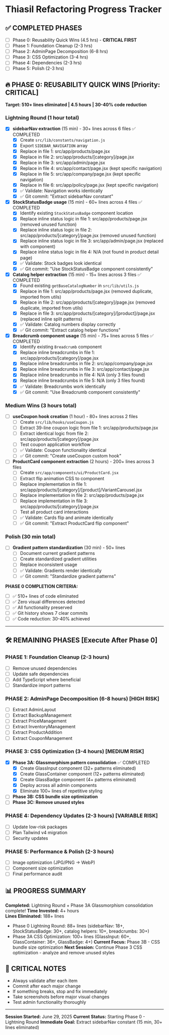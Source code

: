 # Thiasil Refactoring Progress Tracker

## ✅ COMPLETED PHASES
- [ ] Phase 0: Reusability Quick Wins (4.5 hrs) - **CRITICAL FIRST**
- [ ] Phase 1: Foundation Cleanup (2-3 hrs)
- [ ] Phase 2: AdminPage Decomposition (6-8 hrs) 
- [ ] Phase 3: CSS Optimization (3-4 hrs)
- [ ] Phase 4: Dependencies (2-3 hrs)
- [ ] Phase 5: Polish (2-3 hrs)

## 🔥 PHASE 0: REUSABILITY QUICK WINS [Priority: CRITICAL]
**Target: 510+ lines eliminated | 4.5 hours | 30-40% code reduction**

### Lightning Round (1 hour total)
- [x] **sidebarNav extraction** (15 min) - 30+ lines across 6 files ✅ COMPLETED
  - [x] Create `src/lib/constants/navigation.js`
  - [x] Export `SIDEBAR_NAVIGATION` array
  - [x] Replace in file 1: src/app/products/page.jsx
  - [x] Replace in file 2: src/app/products/[category]/page.jsx
  - [x] Replace in file 3: src/app/admin/page.jsx
  - [x] Replace in file 4: src/app/contact/page.jsx (kept specific navigation)
  - [x] Replace in file 5: src/app/company/page.jsx (kept specific navigation)
  - [x] Replace in file 6: src/app/policy/page.jsx (kept specific navigation)
  - [x] ✅ Validate: Navigation works identically
  - [x] ✅ Git commit: "Extract sidebarNav constant"

- [x] **StockStatusBadge usage** (15 min) - 60+ lines across 4 files ✅ COMPLETED
  - [x] Identify existing `StockStatusBadge` component location
  - [x] Replace inline status logic in file 1: src/app/products/page.jsx (removed unused function)
  - [x] Replace inline status logic in file 2: src/app/products/[category]/page.jsx (removed unused function)
  - [x] Replace inline status logic in file 3: src/app/admin/page.jsx (replaced with component)
  - [x] Replace inline status logic in file 4: N/A (not found in product detail page)
  - [x] ✅ Validate: Stock badges look identical
  - [x] ✅ Git commit: "Use StockStatusBadge component consistently"

- [x] **Catalog helper extraction** (15 min) - 15+ lines across 3 files ✅ COMPLETED
  - [x] Found existing `getBaseCatalogNumber` in `src/lib/utils.js`
  - [x] Replace in file 1: src/app/products/page.jsx (removed duplicate, imported from utils)
  - [x] Replace in file 2: src/app/products/[category]/page.jsx (removed duplicate, imported from utils)
  - [x] Replace in file 3: src/app/products/[category]/[product]/page.jsx (replaced inline split patterns)
  - [x] ✅ Validate: Catalog numbers display correctly
  - [x] ✅ Git commit: "Extract catalog helper functions"

- [x] **Breadcrumb component usage** (15 min) - 75+ lines across 5 files ✅ COMPLETED
  - [x] Identify existing `Breadcrumb` component
  - [x] Replace inline breadcrumbs in file 1: src/app/products/[category]/page.jsx
  - [x] Replace inline breadcrumbs in file 2: src/app/company/page.jsx
  - [x] Replace inline breadcrumbs in file 3: src/app/contact/page.jsx
  - [x] Replace inline breadcrumbs in file 4: N/A (only 3 files found)
  - [x] Replace inline breadcrumbs in file 5: N/A (only 3 files found)
  - [x] ✅ Validate: Breadcrumbs work identically
  - [x] ✅ Git commit: "Use Breadcrumb component consistently"

### Medium Wins (3 hours total)
- [ ] **useCoupon hook creation** (1 hour) - 80+ lines across 2 files
  - [ ] Create `src/lib/hooks/useCoupon.js`
  - [ ] Extract 39-line coupon logic from file 1: src/app/products/page.jsx
  - [ ] Extract identical logic from file 2: src/app/products/[category]/page.jsx
  - [ ] Test coupon application workflow
  - [ ] ✅ Validate: Coupon functionality identical
  - [ ] ✅ Git commit: "Create useCoupon custom hook"

- [ ] **ProductCard component extraction** (2 hours) - 200+ lines across 3 files
  - [ ] Create `src/app/components/ui/ProductCard.jsx`
  - [ ] Extract flip animation CSS to component
  - [ ] Replace implementation in file 1: src/app/products/[category]/[product]/VariantCarousel.jsx
  - [ ] Replace implementation in file 2: src/app/products/page.jsx
  - [ ] Replace implementation in file 3: src/app/products/[category]/page.jsx
  - [ ] Test all product card interactions
  - [ ] ✅ Validate: Cards flip and animate identically
  - [ ] ✅ Git commit: "Extract ProductCard flip component"

### Polish (30 min total)
- [ ] **Gradient pattern standardization** (30 min) - 50+ lines
  - [ ] Document current gradient patterns
  - [ ] Create standardized gradient utilities
  - [ ] Replace inconsistent usage
  - [ ] ✅ Validate: Gradients render identically
  - [ ] ✅ Git commit: "Standardize gradient patterns"

**PHASE 0 COMPLETION CRITERIA:**
- [ ] ✅ 510+ lines of code eliminated
- [ ] ✅ Zero visual differences detected
- [ ] ✅ All functionality preserved
- [ ] ✅ Git history shows 7 clear commits
- [ ] ✅ Code reduction: 30-40% achieved

---

## 🛠️ REMAINING PHASES [Execute After Phase 0]

### PHASE 1: Foundation Cleanup (2-3 hours)
- [ ] Remove unused dependencies
- [ ] Update safe dependencies  
- [ ] Add TypeScript where beneficial
- [ ] Standardize import patterns

### PHASE 2: AdminPage Decomposition (6-8 hours) [HIGH RISK]
- [ ] Extract AdminLayout
- [ ] Extract BackupManagement
- [ ] Extract PriceManagement
- [ ] Extract InventoryManagement
- [ ] Extract ProductAddition
- [ ] Extract CouponManagement

### PHASE 3: CSS Optimization (3-4 hours) [MEDIUM RISK]
- [x] **Phase 3A: Glassmorphism pattern consolidation** ✅ COMPLETED
  - [x] Create GlassInput component (32+ patterns eliminated)
  - [x] Create GlassContainer component (12+ patterns eliminated) 
  - [x] Create GlassBadge component (4+ patterns eliminated)
  - [x] Deploy across all admin components
  - [x] Eliminate 100+ lines of repetitive styling
- [ ] **Phase 3B: CSS bundle size optimization**
- [ ] **Phase 3C: Remove unused styles**

### PHASE 4: Dependency Updates (2-3 hours) [VARIABLE RISK]
- [ ] Update low-risk packages
- [ ] Plan Tailwind v4 migration
- [ ] Security updates

### PHASE 5: Performance & Polish (2-3 hours)
- [ ] Image optimization (JPG/PNG → WebP)
- [ ] Component size optimization
- [ ] Final performance audit

## 📊 PROGRESS SUMMARY
**Completed:** Lightning Round + Phase 3A Glassmorphism consolidation complete!
**Time Invested:** 4+ hours  
**Lines Eliminated:** 188+ lines 
  - Phase 0 Lightning Round: 88+ lines (sidebarNav: 18+, StockStatusBadge: 30+, catalog helpers: 10+, breadcrumbs: 30+)
  - Phase 3A CSS Optimization: 100+ lines (GlassInput: 60+, GlassContainer: 36+, GlassBadge: 4+)
**Current Focus:** Phase 3B - CSS bundle size optimization
**Next Session:** Continue Phase 3 CSS optimization - analyze and remove unused styles

## 🚨 CRITICAL NOTES
- Always validate after each item
- Commit after each major change
- If something breaks, stop and fix immediately
- Take screenshots before major visual changes
- Test admin functionality thoroughly

---

**Session Started:** June 29, 2025
**Current Status:** Starting Phase 0 - Lightning Round
**Immediate Goal:** Extract sidebarNav constant (15 min, 30+ lines eliminated)